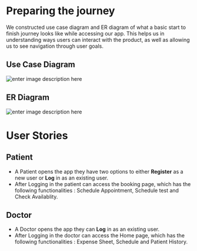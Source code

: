 # Preparing the journey

We constructed use case diagram and ER diagram of what a basic start to finish journey looks like while accessing our app. This helps us in understanding ways users can interact with the product, as well as allowing us to see navigation through user goals.

## Use Case Diagram
![enter image description here](https://raw.githubusercontent.com/spacepirate95/teamliquid/main/Drafts/usecasediagram%20%281%29.jpg)

## ER Diagram
![enter image description here](https://raw.githubusercontent.com/spacepirate95/teamliquid/main/Drafts/ERdiagram%20%281%29.JPG)

# User Stories
## Patient 
- A Patient opens the app they have two options to either **Register** as a new user or **Log** in as an existing user.
- After Logging in the patient can access the booking page, which has the following functionalities : Schedule Appointment, Schedule test and Check Availablity.

## Doctor 
- A Doctor opens the app they can **Log** in as an existing user.
- After Logging in the doctor can access the Home page, which has the following functionalities : Expense Sheet, Schedule and Patient History.
